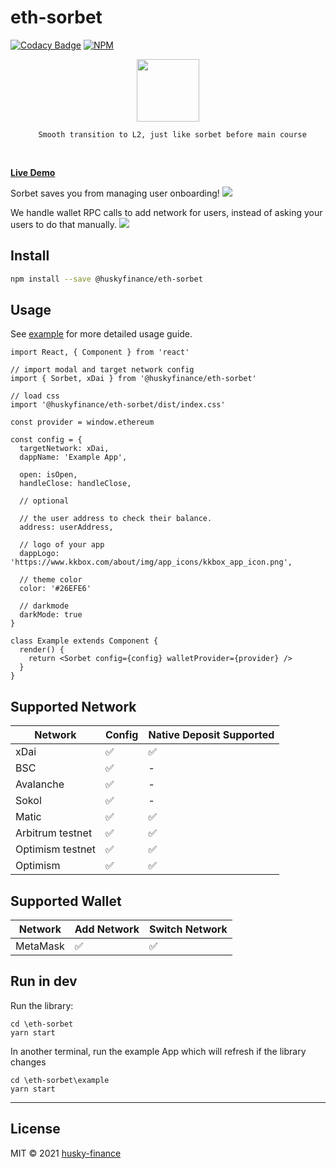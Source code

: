 # eth-sorbet

[![Codacy Badge](https://api.codacy.com/project/badge/Grade/c1284f47efa14c5a947628bcc1c17c17)](https://app.codacy.com/gh/husky-finance/eth-sorbet?utm_source=github.com&utm_medium=referral&utm_content=husky-finance/eth-sorbet&utm_campaign=Badge_Grade_Settings)
[![NPM](https://img.shields.io/npm/v/@huskyfinance/eth-sorbet.svg)](https://www.npmjs.com/package/@huskyfinance/eth-sorbet)

<p align="center">
<img src="https://i.imgur.com/Q6k8YyH.png" height=100>

<p align="center"><code>  Smooth transition to L2, just like sorbet before main course</code></p>

<br>

[**Live Demo**](https://eth-sorbet-demo.netlify.app/)

Sorbet saves you from managing user onboarding!
![](https://i.imgur.com/qeq0yHy.png)

We handle wallet RPC calls to add network for users, instead of asking your users to do that manually.
![](https://i.imgur.com/kZ3wM1t.png)

## Install

```bash
npm install --save @huskyfinance/eth-sorbet
```

## Usage

See [example](./example) for more detailed usage guide.

```tsx
import React, { Component } from 'react'

// import modal and target network config
import { Sorbet, xDai } from '@huskyfinance/eth-sorbet'

// load css
import '@huskyfinance/eth-sorbet/dist/index.css'

const provider = window.ethereum

const config = {
  targetNetwork: xDai,
  dappName: 'Example App',

  open: isOpen,
  handleClose: handleClose,
  
  // optional

  // the user address to check their balance.
  address: userAddress,

  // logo of your app
  dappLogo: 'https://www.kkbox.com/about/img/app_icons/kkbox_app_icon.png',

  // theme color
  color: '#26EFE6'

  // darkmode
  darkMode: true
}

class Example extends Component {
  render() {
    return <Sorbet config={config} walletProvider={provider} />
  }
}
```

## Supported Network

| Network          | Config | Native Deposit Supported |
| ---------------- | ------ | ------------------------ |
| xDai             | ✅     | ✅                       |
| BSC              | ✅     | -                        |
| Avalanche        | ✅     | -                        |
| Sokol            | ✅     | -                        |
| Matic            | ✅     | ✅                       |
| Arbitrum testnet | ✅     | ✅                       |
| Optimism testnet | ✅     | ✅                       |
| Optimism         | ✅     | ✅                       |

## Supported Wallet

| Network  | Add Network | Switch Network |
| -------- | ----------- | -------------- |
| MetaMask | ✅          | ✅             |

## Run in dev

Run the library:

```shell
cd \eth-sorbet
yarn start
```

In another terminal, run the example App which will refresh if the library changes

```shell
cd \eth-sorbet\example
yarn start
```

---

## License

MIT © 2021 [husky-finance](https://github.com/husky-finance)
